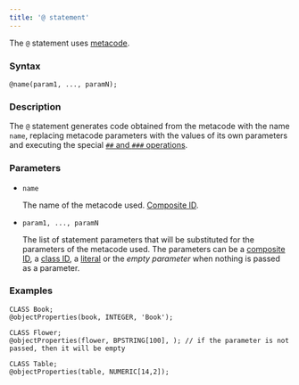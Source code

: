 ```yaml
---
title: '@ statement'
---
```


The `@` statement uses [metacode](Metaprogramming.md#metacode).

### Syntax

    @name(param1, ..., paramN);

### Description

The `@` statement generates code obtained from the metacode with the name `name`, replacing metacode parameters with the values of its own parameters and executing the special [`##` and `###` operations](Metaprogramming.md#concat). 

### Parameters 

- `name`

    The name of the metacode used. [Composite ID](IDs.md#cid).  

- `param1, ..., paramN`

    The list of statement parameters that will be substituted for the parameters of the metacode used. The parameters can be a [composite ID](IDs.md#cid), a [class ID](IDs.md#classid), a [literal](Literals.md) or the *empty parameter* when nothing is passed as a parameter.

### Examples

```lsf
CLASS Book;
@objectProperties(book, INTEGER, 'Book');

CLASS Flower;
@objectProperties(flower, BPSTRING[100], ); // if the parameter is not passed, then it will be empty

CLASS Table;
@objectProperties(table, NUMERIC[14,2]);
```
